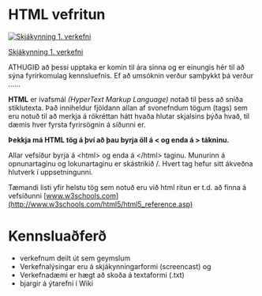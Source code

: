 # HTML vefritun  

[![Skjákynning 1. verkefni]()](https://youtu.be/xXAKO71K6Mc)

[Skjákynning 1. verkefni](https://youtu.be/xXAKO71K6Mc)

ATHUGIÐ að þessi upptaka er komin til ára sinna og er einungis hér til að sýna fyrirkomulag kennsluefnis. Ef að umsóknin verður samþykkt þá verður ......

 
**HTML** er ívafsmál _(HyperText Markup Language)_  notað til þess að sníða stiklutexta.  Það inniheldur fjöldann allan af svonefndum tögum (tags) sem eru notuð til að merkja á rökréttan hátt hvaða hlutar skjalsins þýða hvað, til dæmis hver fyrsta fyrirsögnin á síðunni er. 

**Þekkja má HTML tög á því að þau byrja öll á   <  og enda á  > tákninu.**

Allar vefsíður byrja á &lt;html> og enda á &lt;/html> taginu.  Munurinn á opnunartaginu og lokunartaginu er skástrikið /.  Hvert tag hefur sitt ákveðna hlutverk í uppsetningunni. 

Tæmandi listi yfir helstu tög sem notuð eru við html ritun er t.d. að finna á vefsíðunni [www.w3schools.com](http://www.w3schools.com/html5/html5_reference.asp) 

# Kennsluaðferð
* verkefnum deilt út sem geymslum
* Verkefnalýsingar eru á skjákynningarformi (screencast) og 
* Verkefnadæmi er hægt að skoða á textaformi (.txt) 
* bjargir á ýtarefni í Wiki
